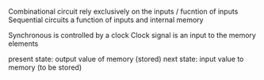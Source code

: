 Combinational circuit rely exclusively on the inputs / fucntion of inputs 
Sequential circuits a function of inputs and internal memory

Synchronous is controlled by a clock
Clock signal is an input to the memory elements

present state: output value of memory (stored)
next state: input value to memory (to be stored)



